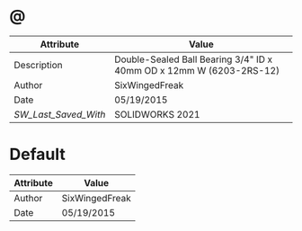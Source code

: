 # @
| Attribute | Value |
| ---  | ---     |
| Description | Double-Sealed Ball Bearing 3/4&quot; ID x 40mm OD x 12mm W (6203-2RS-12) |
| Author | SixWingedFreak |
| Date | 05/19/2015 |
| _SW_Last_Saved_With_ | SOLIDWORKS 2021 |
# Default
| Attribute | Value |
| ---  | ---     |
| Author | SixWingedFreak |
| Date | 05/19/2015 |

